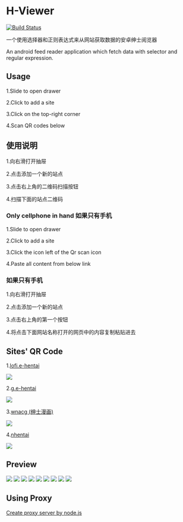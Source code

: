 # H-Viewer
[![Build Status](https://travis-ci.org/PureDark/H-Viewer.svg?branch=master)](https://travis-ci.org/PureDark/H-Viewer)

一个使用选择器和正则表达式来从网站获取数据的安卓绅士阅览器

An android feed reader application which fetch data with selector and regular expression.

## Usage

1.Slide to open drawer

2.Click to add a site

3.Click on the top-right corner

4.Scan QR codes below

## 使用说明

1.向右滑打开抽屉

2.点击添加一个新的站点

3.点击右上角的二维码扫描按钮

4.扫描下面的站点二维码

### Only cellphone in hand 如果只有手机

1.Slide to open drawer

2.Click to add a site

3.Click the icon left of the Qr scan icon

4.Paste all content from below link

### 如果只有手机

1.向右滑打开抽屉

2.点击添加一个新的站点

3.点击右上角的第一个按钮

4.将点击下面网站名称打开的网页中的内容复制粘贴进去

## Sites' QR Code
1.[lofi.e-hentai](http://jsondepot.mcsky.org/2)

![](https://github.com/PureDark/H-Viewer/raw/master/images/qrcodes/1.lofi.png)

2.[g.e-hentai](http://jsondepot.mcsky.org/3)

![](https://github.com/PureDark/H-Viewer/raw/master/images/qrcodes/2.g.png)

3.[wnacg (绅士漫画)](http://jsondepot.mcsky.org/4)

![](https://github.com/PureDark/H-Viewer/raw/master/images/qrcodes/3.wnacg.png)

4.[nhentai](http://jsondepot.mcsky.org/5)

![](https://github.com/PureDark/H-Viewer/raw/master/images/qrcodes/4.nhentai.png)

## Preview
![](https://github.com/PureDark/H-Viewer/raw/master/images/1.png)
![](https://github.com/PureDark/H-Viewer/raw/master/images/2.png)
![](https://github.com/PureDark/H-Viewer/raw/master/images/3.png)
![](https://github.com/PureDark/H-Viewer/raw/master/images/4.png)
![](https://github.com/PureDark/H-Viewer/raw/master/images/5.png)
![](https://github.com/PureDark/H-Viewer/raw/master/images/6.gif)
![](https://github.com/PureDark/H-Viewer/raw/master/images/7.gif)
![](https://github.com/PureDark/H-Viewer/raw/master/images/8.gif)
![](https://github.com/PureDark/H-Viewer/raw/master/images/9.png)

## Using Proxy

[Create proxy server by node.js](https://github.com/wspl/HProxy.js)
